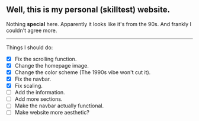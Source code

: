 ## Well, this is my personal (skilltest) website.

Nothing **special** here. Apparently it looks like it's from the 90s. And frankly I couldn't agree more.

---

Things I should do:
 - [x] Fix the scrolling function.
 - [x] Change the homepage image.
 - [x] Change the color scheme (The 1990s vibe won't cut it).
 - [x] Fix the navbar.
 - [x] Fix scaling.
 - [ ] Add the information.
 - [ ] Add more sections.
 - [ ] Make the navbar actually functional.
 - [ ] Make website more aesthetic?
